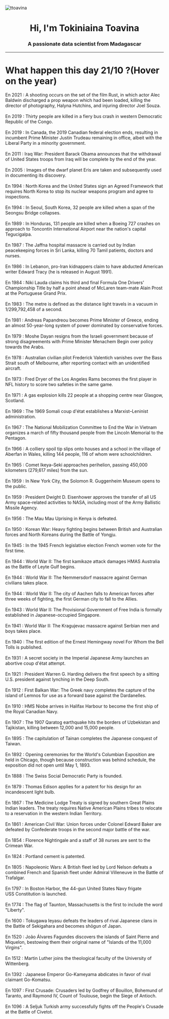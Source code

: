 
<p align="left"> <img src="https://komarev.com/ghpvc/?username=ttoavina&label=Profile%20views&color=0e75b6&style=flat" alt="ttoavina" /> </p>
<h1 align="center">Hi, I'm Tokiniaina Toavina</h1>
<h3 align="center">A passionate data scientist from Madagascar</h3>
    
<hr/>
<h1> What happen this day 21/10 ?(Hover on the year)</h1>

En 2021 : A shooting occurs on the set of the film Rust, in which actor Alec Baldwin discharged a prop weapon which had been loaded, killing the director of photography, Halyna Hutchins, and injuring director Joel Souza.
<br/><br/>
En 2019 : Thirty people are killed in a fiery bus crash in western Democratic Republic of the Congo.
<br/><br/>
En 2019 : In Canada, the 2019 Canadian federal election ends, resulting in incumbent Prime Minister Justin Trudeau remaining in office, albeit with the Liberal Party in a minority government.
<br/><br/>
En 2011 : Iraq War: President Barack Obama announces that the withdrawal of United States troops from Iraq will be complete by the end of the year.
<br/><br/>
En 2005 : Images of the dwarf planet Eris are taken and subsequently used in documenting its discovery.
<br/><br/>
En 1994 : North Korea and the United States sign an Agreed Framework that requires North Korea to stop its nuclear weapons program and agree to inspections.
<br/><br/>
En 1994 : In Seoul, South Korea, 32 people are killed when a span of the Seongsu Bridge collapses.
<br/><br/>
En 1989 : In Honduras, 131 people are killed when a Boeing 727 crashes on approach to Toncontín International Airport near the nation's capital Tegucigalpa.
<br/><br/>
En 1987 : The Jaffna hospital massacre is carried out by Indian peacekeeping forces in Sri Lanka, killing 70 Tamil patients, doctors and nurses.
<br/><br/>
En 1986 : In Lebanon, pro-Iran kidnappers claim to have abducted American writer Edward Tracy (he is released in August 1991).
<br/><br/>
En 1984 : Niki Lauda claims his third and final Formula One Drivers' Championship Title by half a point ahead of McLaren team-mate Alain Prost at the Portuguese Grand Prix.
<br/><br/>
En 1983 : The metre is defined as the distance light travels in a vacuum in 1/299,792,458 of a second.
<br/><br/>
En 1981 : Andreas Papandreou becomes Prime Minister of Greece, ending an almost 50-year-long system of power dominated by conservative forces.
<br/><br/>
En 1979 : Moshe Dayan resigns from the Israeli government because of strong disagreements with Prime Minister Menachem Begin over policy towards the Arabs.
<br/><br/>
En 1978 : Australian civilian pilot Frederick Valentich vanishes over the Bass Strait south of Melbourne, after reporting contact with an unidentified aircraft.
<br/><br/>
En 1973 : Fred Dryer of the Los Angeles Rams becomes the first player in NFL history to score two safeties in the same game.
<br/><br/>
En 1971 : A gas explosion kills 22 people at a shopping centre near Glasgow, Scotland.
<br/><br/>
En 1969 : The 1969 Somali coup d'état establishes a Marxist–Leninist administration.
<br/><br/>
En 1967 : The National Mobilization Committee to End the War in Vietnam organizes a march of fifty thousand people from the Lincoln Memorial to the Pentagon.
<br/><br/>
En 1966 : A colliery spoil tip slips onto houses and a school in the village of Aberfan in Wales, killing 144 people, 116 of whom were schoolchildren.
<br/><br/>
En 1965 : Comet Ikeya–Seki approaches perihelion, passing 450,000 kilometers (279,617 miles) from the sun.
<br/><br/>
En 1959 : In New York City, the Solomon R. Guggenheim Museum opens to the public.
<br/><br/>
En 1959 : President Dwight D. Eisenhower approves the transfer of all US Army space-related activities to NASA, including most of the Army Ballistic Missile Agency.
<br/><br/>
En 1956 : The Mau Mau Uprising in Kenya is defeated.
<br/><br/>
En 1950 : Korean War: Heavy fighting begins between British and Australian forces and North Koreans during the Battle of Yongju.
<br/><br/>
En 1945 : In the 1945 French legislative election French women vote for the first time.
<br/><br/>
En 1944 : World War II: The first kamikaze attack damages HMAS Australia as the Battle of Leyte Gulf begins.
<br/><br/>
En 1944 : World War II: The Nemmersdorf massacre against German civilians takes place.
<br/><br/>
En 1944 : World War II: The city of Aachen falls to American forces after three weeks of fighting, the first German city to fall to the Allies.
<br/><br/>
En 1943 : World War II: The Provisional Government of Free India is formally established in Japanese-occupied Singapore.
<br/><br/>
En 1941 : World War II: The Kragujevac massacre against Serbian men and boys takes place.
<br/><br/>
En 1940 : The first edition of the Ernest Hemingway novel For Whom the Bell Tolls is published.
<br/><br/>
En 1931 : A secret society in the Imperial Japanese Army launches an abortive coup d'état attempt.
<br/><br/>
En 1921 : President Warren G. Harding delivers the first speech by a sitting U.S. president against lynching in the Deep South.
<br/><br/>
En 1912 : First Balkan War: The Greek navy completes the capture of the island of Lemnos for use as a forward base against the Dardanelles.
<br/><br/>
En 1910 : HMS Niobe arrives in Halifax Harbour to become the first ship of the Royal Canadian Navy.
<br/><br/>
En 1907 : The 1907 Qaratog earthquake hits the borders of Uzbekistan and Tajikistan, killing between 12,000 and 15,000 people.
<br/><br/>
En 1895 : The capitulation of Tainan completes the Japanese conquest of Taiwan.
<br/><br/>
En 1892 : Opening ceremonies for the World's Columbian Exposition are held in Chicago, though because construction was behind schedule, the exposition did not open until May 1, 1893.
<br/><br/>
En 1888 : The Swiss Social Democratic Party is founded.
<br/><br/>
En 1879 : Thomas Edison applies for a patent for his design for an incandescent light bulb.
<br/><br/>
En 1867 : The Medicine Lodge Treaty is signed by southern Great Plains Indian leaders. The treaty requires Native American Plains tribes to relocate to a reservation in the western Indian Territory.
<br/><br/>
En 1861 : American Civil War: Union forces under Colonel Edward Baker are defeated by Confederate troops in the second major battle of the war.
<br/><br/>
En 1854 : Florence Nightingale and a staff of 38 nurses are sent to the Crimean War.
<br/><br/>
En 1824 : Portland cement is patented.
<br/><br/>
En 1805 : Napoleonic Wars: A British fleet led by Lord Nelson defeats a combined French and Spanish fleet under Admiral Villeneuve in the Battle of Trafalgar.
<br/><br/>
En 1797 : In Boston Harbor, the 44-gun United States Navy frigate USS Constitution is launched.
<br/><br/>
En 1774 : The flag of Taunton, Massachusetts is the first to include the word "Liberty".
<br/><br/>
En 1600 : Tokugawa Ieyasu defeats the leaders of rival Japanese clans in the Battle of Sekigahara and becomes shōgun of Japan.
<br/><br/>
En 1520 : João Álvares Fagundes discovers the islands of Saint Pierre and Miquelon, bestowing them their original name of "Islands of the 11,000 Virgins".
<br/><br/>
En 1512 : Martin Luther joins the theological faculty of the University of Wittenberg.
<br/><br/>
En 1392 : Japanese Emperor Go-Kameyama abdicates in favor of rival claimant Go-Komatsu.
<br/><br/>
En 1097 : First Crusade: Crusaders led by Godfrey of Bouillon, Bohemund of Taranto, and Raymond IV, Count of Toulouse, begin the Siege of Antioch.
<br/><br/>
En 1096 : A Seljuk Turkish army successfully fights off the People's Crusade at the Battle of Civetot.
<br/><br/>
